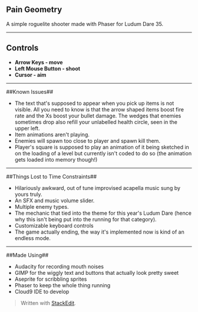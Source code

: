 Pain Geometry
----
A simple roguelite shooter made with Phaser for Ludum Dare 35.

----------

## Controls ##
- **Arrow Keys - move**
- **Left Mouse Button - shoot**
- **Cursor - aim**

----------
##Known Issues##

- The text that's supposed to appear when you pick up items is not visible. All you need to know is that the arrow shaped items boost fire rate and the Xs boost your bullet damage. The wedges that enemies sometimes drop also refill your unlabelled health circle, seen in the upper left.
- Item animations aren't playing.
- Enemies will spawn too close to player and spawn kill them.
- Player's square is supposed to play an animation of it being sketched in on the loading of a level but currently isn't coded to do so (the animation gets loaded into memory though!)

-------
##Things Lost to Time Constraints##
- Hilariously awkward, out of tune improvised acapella music sung by yours truly.
- An SFX and music volume slider.
- Multiple enemy types.
- The mechanic that tied into the theme for this year's Ludum Dare (hence why this isn't being put into the running for that category).
- Customizable keyboard controls
- The game actually ending, the way it's implemented now is kind of an endless mode.

-----
##Made Using##
- Audacity for recording mouth noises
- GIMP for the wiggly text and buttons that actually look pretty sweet
- Aseprite for scribbling sprites
- Phaser to keep the whole thing running
- Cloud9 IDE to develop

> Written with [StackEdit](https://stackedit.io/).
